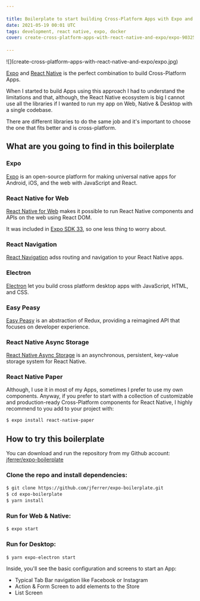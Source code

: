 ```yaml
---

title: Boilerplate to start building Cross-Platform Apps with Expo and React Native
date: 2021-05-19 00:01 UTC
tags: development, react native, expo, docker
cover: create-cross-platform-apps-with-react-native-and-expo/expo-9032583c.jpg

---
```


<div class="content-image" markdown="1">
  ![](create-cross-platform-apps-with-react-native-and-expo/expo.jpg)
</div>

[Expo](https://expo.io/) and [React Native](http://reactnative.dev/) is the perfect combination to build Cross-Platform Apps.

When I started to build Apps using this approach I had to understand the limitations and that, although, the React Native ecosystem is big I cannot use all the libraries if I wanted to run my app on Web, Native & Desktop with a single codebase.

There are different libraries to do the same job and it's important to choose the one that fits better and is cross-platform.

## What are you going to find in this boilerplate

### Expo

[Expo](https://expo.io/) is an open-source platform for making universal native apps for Android, iOS, and the web with JavaScript and React.


### React Native for Web

[React Native for Web](https://github.com/necolas/react-native-web) makes it possible to run React Native components and APIs on the web using React DOM.

It was included in [Expo SDK 33](https://blog.expo.io/expo-sdk-v33-0-0-is-now-available-52d1c99dfe4c), so one less thing to worry about.

### React Navigation

[React Navigation](https://reactnavigation.org/) adss routing and navigation to your React Native apps.

### Electron

[Electron](https://www.electronjs.org/) let you build cross platform desktop apps with JavaScript, HTML, and CSS.


### Easy Peasy

[Easy Peasy](https://easy-peasy.vercel.app/) is an abstraction of Redux, providing a reimagined API that focuses on developer experience.

### React Native Async Storage

[React Native Async Storage](https://github.com/react-native-async-storage/async-storage) is an asynchronous, persistent, key-value storage system for React Native.

### React Native Paper

Although, I use it in most of my Apps, sometimes I prefer to use my own components. Anyway, if you prefer to start with a collection of customizable and production-ready Cross-Platform components for React Native, I highly recommend to you add to your project with:

~~~bash
$ expo install react-native-paper
~~~

## How to try this boilerplate

You can download and run the repository from my Github account: [jferrer/expo-boilerplate](https://github.com/jferrer/expo-boilerplate)

### Clone the repo and install dependencies:

~~~bash
$ git clone https://github.com/jferrer/expo-boilerplate.git
$ cd expo-boilerplate
$ yarn install
~~~

### Run for Web & Native:

~~~bash
$ expo start
~~~

### Run for Desktop:

~~~bash
$ yarn expo-electron start
~~~

Inside, you'll see the basic configuration and screens to start an App:

- Typical Tab Bar navigation like Facebook or Instagram
- Action & Form Screen to add elements to the Store
- List Screen
